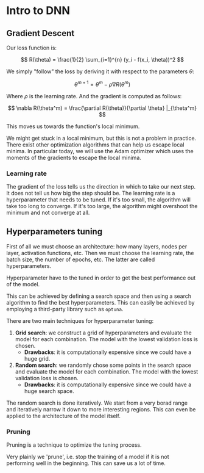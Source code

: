 # Intro to DNN

## Gradient Descent

Our loss function is:

$$
R(\theta) = \frac{1}{2} \sum_{i=1}^{n} (y_i - f(x_i, \theta))^2
$$

We simply "follow" the loss by deriving it with respect to the parameters $\theta$:

$$
\theta^{m+1} = \theta^m - \rho \nabla R(\theta^m)
$$

Where $\rho$ is the learning rate. And the gradient is computed as follows:

$$
\nabla R(\theta^m) = \frac{\partial R(\theta)}{\partial \theta} |_{\theta^m}
$$

This moves us towards the function's local minimum.

We might get stuck in a local minimum, but this is not a problem in practice.
There exist other optimization algorithms that can help us escape local minima.
In particular today, we will use the Adam optimizer which uses the moments of the gradients to escape the local minima.

### Learning rate

The gradient of the loss tells us the direction in which to take our next step.
It does not tell us how big the step should be.
The learning rate is a hyperparameter that needs to be tuned.
If it's too small, the algorithm will take too long to converge.
If it's too large, the algorithm might overshoot the minimum and not converge at all.

## Hyperparameters tuning

First of all we must choose an architecture: how many layers, nodes per layer, activation functions, etc.
Then we must choose the learning rate, the batch size, the number of epochs, etc.
The latter are called hyperparameters.

Hyperparameter have to the tuned in order to get the best performance out of the model.

This can be achieved by defining a search space and then using a search algorithm to find the best hyperparameters.
This can easily be achieved by employing a third-party library such as `optuna`.

There are two main techniques for hyperparameter tuning:

1. **Grid search**: we construct a grid of hyperparameters and evaluate the model for each combination. The model with the lowest validation loss is chosen.
    - **Drawbacks**: it is computationally expensive since we could have a huge grid.
2. **Random search**: we randomly chose some points in the search space and evaluate the model for each combination.
    The model with the lowest validation loss is chosen.
    - **Drawbacks**: it is computationally expensive since we could have a huge search space.

The random search is done iteratively.
We start from a very borad range and iteratively narrow it down to more interesting regions.
This can even be applied to the architecture of the model itself.

### Pruning

Pruning is a technique to optimize the tuning process.

Very plainly we 'prune', i.e. stop the training of a model if it is not performing well in the beginning.
This can save us a lot of time.
